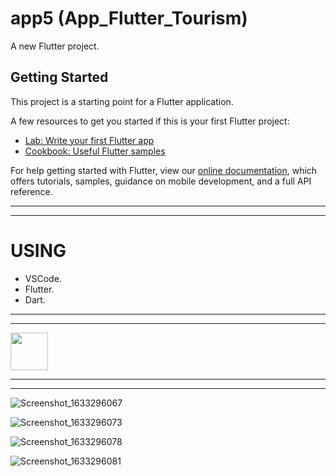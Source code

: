 # app5 (App_Flutter_Tourism)

A new Flutter project.

## Getting Started

This project is a starting point for a Flutter application.

A few resources to get you started if this is your first Flutter project:

- [Lab: Write your first Flutter app](https://flutter.dev/docs/get-started/codelab)
- [Cookbook: Useful Flutter samples](https://flutter.dev/docs/cookbook)

For help getting started with Flutter, view our
[online documentation](https://flutter.dev/docs), which offers tutorials,
samples, guidance on mobile development, and a full API reference.
*************************************************************************
*************************************************************************
# USING 
 * VSCode.
 * Flutter.
 * Dart.
*************************************************************************
*************************************************************************
<a href="https://www.buymeacoffee.com/iamsayuj"><img src="https://cdn.buymeacoffee.com/buttons/v2/default-yellow.png" height="60"></a>
*************************************************************************
*************************************************************************
![Screenshot_1633296067](https://user-images.githubusercontent.com/60444937/135830288-ee549f7b-2991-48a3-86dd-445ea2c2db5b.png)

![Screenshot_1633296073](https://user-images.githubusercontent.com/60444937/135830366-8220e947-51d0-4ad5-9323-50225055b9f8.png)

![Screenshot_1633296078](https://user-images.githubusercontent.com/60444937/135830395-b78c22cf-77c3-488f-981e-0e4394741d34.png)

![Screenshot_1633296081](https://user-images.githubusercontent.com/60444937/135830414-44979913-f921-4c6d-bab6-adea4ebd16c4.png)


